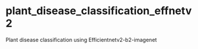 # plant_disease_classification_effnetv2
Plant disease classification using Efficientnetv2-b2-imagenet
